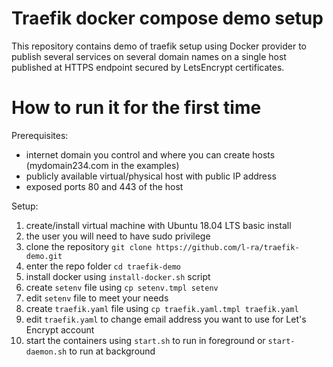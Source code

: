 # Traefik docker compose demo setup
This repository contains demo of traefik setup using Docker provider to publish several services on several domain names on a single host published at HTTPS endpoint secured by LetsEncrypt certificates.

# How to run it for the first time
Prerequisites:
* internet domain you control and where you can create hosts (mydomain234.com in the examples)
* publicly available virtual/physical host with public IP address 
* exposed ports 80 and 443 of the host

Setup:
1. create/install virtual machine with Ubuntu 18.04 LTS basic install
2. the user you will need to have sudo privilege
3. clone the repository `git clone https://github.com/l-ra/traefik-demo.git`
4. enter the repo folder `cd traefik-demo` 
5. install docker using `install-docker.sh` script
6. create `setenv` file using `cp setenv.tmpl setenv`
7. edit `setenv` file to meet your needs
8. create `traefik.yaml` file using `cp traefik.yaml.tmpl traefik.yaml`
9. edit `traefik.yaml` to change email address you want to use for Let's Encrypt account
10. start the containers using `start.sh` to run in foreground or `start-daemon.sh` to run at background



